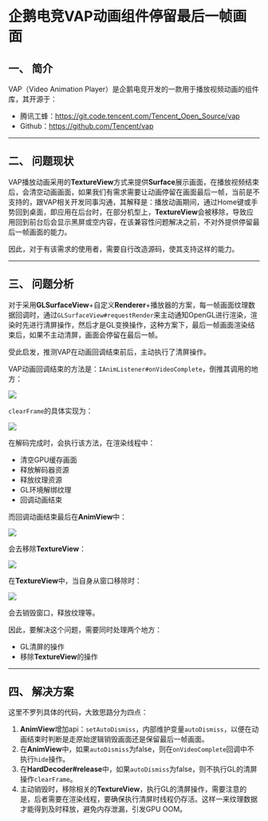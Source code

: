 # 企鹅电竞VAP动画组件停留最后一帧画面

## 一、 简介

VAP（Video Animation Player）是企鹅电竞开发的一款用于播放视频动画的组件库，其开源于：
- 腾讯工蜂：https://git.code.tencent.com/Tencent_Open_Source/vap
- Github：https://github.com/Tencent/vap

---
## 二、 问题现状

VAP播放动画采用的**TextureView**方式来提供**Surface**展示画面，在播放视频结束后，会清空动画画面，如果我们有需求需要让动画停留在画面最后一帧，当前是不支持的，跟VAP相关开发同事沟通，其解释是：播放动画期间，通过Home键或手势回到桌面，即应用在后台时，在部分机型上，**TextureView**会被移除，导致应用回到前台后会显示黑屏或空内容，在该兼容性问题解决之前，不对外提供停留最后一帧画面的能力。

因此，对于有该需求的使用者，需要自行改造源码，使其支持这样的能力。

---
## 三、 问题分析

对于采用**GLSurfaceView**+自定义**Renderer**+播放器的方案，每一帧画面纹理数据回调时，通过`GLSurfaceView#requestRender`来主动通知OpenGL进行渲染，渲染时先进行清屏操作，然后才是GL变换操作，这种方案下，最后一帧画面渲染结束后，如果不主动清屏，画面会停留在最后一帧。

受此启发，推测VAP在动画回调结束前后，主动执行了清屏操作。

VAP动画回调结束的方法是：`IAnimListener#onVideoComplete`，倒推其调用的地方：

![](static/blog/image/VAP1.png)

`clearFrame`的具体实现为：

![](static/blog/image/VAP2.png)

在解码完成时，会执行该方法，在渲染线程中：
- 清空GPU缓存画面
- 释放解码器资源
- 释放纹理资源
- GL环境解绑纹理
- 回调动画结束

而回调动画结束最后在**AnimView**中：

![](static/blog/image/VAP3.png)

会去移除**TextureView**：

![](static/blog/image/VAP4.png)

在**TextureView**中，当自身从窗口移除时：

![](static/blog/image/VAP5.png)

会去销毁窗口，释放纹理等。

因此，要解决这个问题，需要同时处理两个地方：
- GL清屏的操作
- 移除**TextureView**的操作

---
## 四、 解决方案

这里不罗列具体的代码，大致思路分为四点：

1. **AnimView**增加api：`setAutoDismiss`，内部维护变量`autoDismiss`，以便在动画结束时判断是走原始逻辑销毁画面还是保留最后一帧画面。
2. 在**AnimView**中，如果`autoDismiss`为false，则在`onVideoComplete`回调中不执行`hide`操作。
3. 在**HardDecoder#release**中，如果`autoDismiss`为false，则不执行GL的清屏操作`clearFrame`。
4. 主动销毁时，移除相关的**TextureView**，执行GL的清屏操作，需要注意的是，后者需要在渲染线程，要确保执行清屏时线程仍存活。这样一来纹理数据才能得到及时释放，避免内存泄漏，引发GPU OOM。